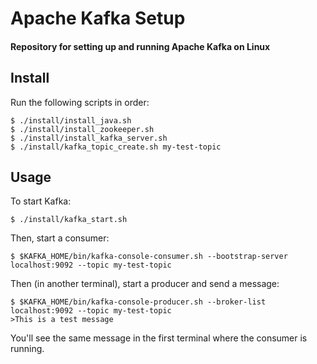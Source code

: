 # Apache Kafka Setup

#### Repository for setting up and running Apache Kafka on Linux

## Install
Run the following scripts in order:
```
$ ./install/install_java.sh
$ ./install/install_zookeeper.sh
$ ./install/install_kafka_server.sh
$ ./install/kafka_topic_create.sh my-test-topic
```

## Usage
To start Kafka:
```
$ ./install/kafka_start.sh
```

Then, start a consumer:
```
$ $KAFKA_HOME/bin/kafka-console-consumer.sh --bootstrap-server localhost:9092 --topic my-test-topic
```

Then (in another terminal), start a producer and send a message:
```
$ $KAFKA_HOME/bin/kafka-console-producer.sh --broker-list localhost:9092 --topic my-test-topic
>This is a test message
```

You'll see the same message in the first terminal where the consumer is running.
